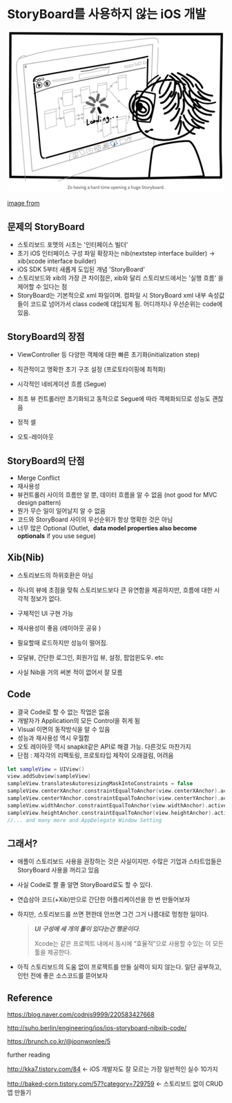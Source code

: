 # StoryBoard를 사용하지 않는 iOS 개발

![no_storyboard](./storyboard_free_applciation_img/no_storyboard.png)

[image from](https://blog.zeplin.io/life-without-interface-builder-adbb009d2068)



## 문제의 **StoryBoard**

-  스토리보드 포맷의 시초는 '인터페이스 빌더'  
- 초기 iOS 인터페이스 구성 파일 확장자는 nib(nextstep interface builder) -> xib(xcode interface builder)
- iOS SDK 5부터 새롭게 도입된 개념 'StoryBoard'
- 스토리보드와 xib의 가장 큰 차이점은, xib와 달리 스토리보드에서는 '실행 흐름' 을 제어할 수 있다는 점
- StoryBoard는 기본적으로 xml 파일이며. 컴파일 시 StoryBoard xml 내부 속성값들이 코드로 넘어가서 class code에 대입되게 됨. 어디까지나 우선순위는 code에 있음. 



## StoryBoard의 장점 

- ViewController 등 다양한 객체에 대한 빠른 초기화(initialization step)

- 직관적이고 명확한 초기 구조 설정 (프로토타이핑에 최적화)

- 시각적인 네비게이션 흐름 (Segue)

- 최초 뷰 컨트롤러만 초기화되고 동적으로 Segue에 따라 객체화되므로 성능도 괜찮음

- 정적 셀

- 오토-레이아웃 

  

## StoryBoard의 단점

- Merge Conflict
- 재사용성
- 뷰컨트롤러 사이의 흐름만 알 뿐, 데이터 흐름을 알 수 없음 (not good for MVC design pattern)
- 뭔가 무슨 일이 일어날지 알 수 없음
- 코드와 StoryBoard 사이의 우선순위가 항상 명확한 것은 아님
- 너무 많은 Optional (Outlet,  **data model properties also become optionals** if you use segue)



## Xib(Nib)

- 스토리보드의 하위호환은 아님

- 하나의 뷰에 초점을 맞춰 스토리보드보다 큰 유연함을 제공하지만, 흐름에 대한 시각적 정보가 없다. 

- 구체적인 UI 구현 가능

- 재사용성이 좋음 (레이아웃 공유 )

- 필요할때 로드하지만 성능이 떨어짐. 

- 모달뷰, 간단한 로그인, 회원가입 뷰, 설정, 팝업윈도우. etc

- 사실 Nib을 거의 써본 적이 없어서 잘 모름

  



## Code

- 결국 Code로 할 수 없는 작업은 없음
- 개발자가 Application의 모든 Control을 쥐게 됨
- Visual 이면의 동작방식을 알 수 있음
- 성능과 재사용성 역시 우월함
- 오토 레이아웃 역시 snapkit같은 API로 해결 가능. 다른것도 마찬가지
- 단점 : 제각각의 리팩토링, 프로토타입 제작이 오래걸림, 어려움  

```swift
let sampleView = UIView()
view.addSubview(sampleView)
sampleView.translatesAutoresizingMaskIntoConstraints = false
sampleView.centerXAnchor.constraintEqualToAnchor(view.centerXAnchor).active = true
sampleView.centerYAnchor.constraintEqualToAnchor(view.centerYAnchor).active = true
sampleView.widthAnchor.constraintEqualToAnchor(view.widthAnchor).active = true
sampleView.heightAnchor.constraintEqualToAnchor(view.heightAnchor).active = true
//... and many more and AppDelegate Window Setting
```



## 그래서? 

- 애플이 스토리보드 사용을 권장하는 것은 사실이지만. 수많은 기업과 스타트업들은 StoryBoard 사용을 꺼리고 있음

- 사실 Code로 짤 줄 알면 StoryBoard로도 할 수 있다. 

- 연습삼아 코드(+Xib)만으로 간단한 어플리케이션을 한 번 만들어보자 

- 하지만, 스토리보드를 쓰면 편한데 안쓰면 그건 그거 나름대로 멍청한 일이다. 

  > ***UI 구성에 세 개의 툴이 있다는건 행운이다***. 
  >
  > Xcode는 같은 프로젝트 내에서 동시에 “효율적”으로 사용할 수있는 이 모든 툴을 제공한다.



- 아직 스토리보드의 도움 없이 프로젝트를 만들 실력이 되지 않는다. 일단 공부하고, 인턴 전에 좋은 소스코드를 뜯어보자





## Reference

https://blog.naver.com/codnjs9999/220583427668

http://suho.berlin/engineering/ios/ios-storyboard-nibxib-code/

https://brunch.co.kr/@joonwonlee/5



further reading

http://kka7.tistory.com/84 <- iOS 개발자도 잘 모르는 가장 일반적인 실수 10가지 

http://baked-corn.tistory.com/57?category=729759 <- 스토리보드 없이 CRUD 앱 만들기